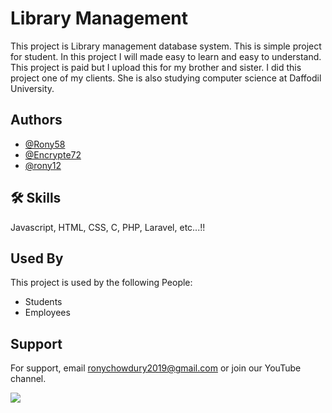 
# Library Management

This project is Library management database system. This is simple project for student. In this project I will made easy to learn and easy to understand. This project is paid but I upload this for my brother and sister. I did this project one of my clients. She is also studying computer science at Daffodil University. 


## Authors

- [@Rony58](https://www.github.com/Rony58)
- [@Encrypte72](https://www.facebook.com/Encrypte72)
- [@rony12](https://www.youtube.com/@rony12)
## 🛠 Skills
Javascript, HTML, CSS, C, PHP, Laravel, etc...!!


## Used By

This project is used by the following People:

- Students
- Employees



## Support

For support, email ronychowdury2019@gmail.com or join our YouTube channel.

<img src="https://www.google.com/search?q=student+library&rlz=1C1BNSD_enBD1000BD1000&sxsrf=AJOqlzU4Qqs_j59c8KMbVhwo9jYobHByuw:1678336507277&source=lnms&tbm=isch&sa=X&ved=2ahUKEwiEqdHags79AhXDRmwGHfPOAt8Q_AUoAXoECAIQAw&cshid=1678336757841930&biw=1366&bih=657&dpr=1#imgrc=16Xma66P0WJPIM" style="display: inline-block; margin: 0 auto; max-width: 300px">
